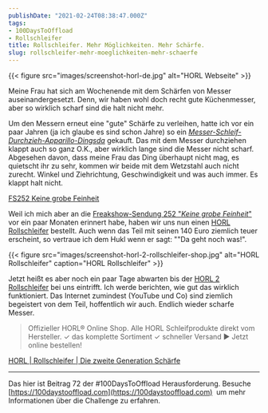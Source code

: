 ```yaml
---
publishDate: "2021-02-24T08:38:47.000Z"
tags:
- 100DaysToOffload
- Rollschleifer
title: Rollschleifer. Mehr Möglichkeiten. Mehr Schärfe.
slug: rollschleifer-mehr-moeglichkeiten-mehr-schaerfe
---
```


{{< figure src="images/screenshot-horl-de.jpg" alt="HORL Webseite" >}}

Meine Frau hat sich am Wochenende mit dem Schärfen von Messer auseinandergesetzt. Denn, wir haben wohl doch recht gute Küchenmesser, aber so wirklich scharf sind die halt nicht mehr.

Um den Messern erneut eine "gute" Schärfe zu verleihen, hatte ich vor ein paar Jahren (ja ich glaube es sind schon Jahre) so ein *[Messer-Schleif-Durchzieh-Apparillo-Dingsda](https://www.amazon.de/dp/B07YSB5WWK/)* gekauft. Das mit dem Messer durchziehen klappt auch so ganz O.K., aber wirklich lange sind die Messer nicht scharf. Abgesehen davon, dass meine Frau das Ding überhaupt nicht mag, es quietscht ihr zu sehr, kommen wir beide mit dem Wetzstahl auch nicht zurecht. Winkel und Ziehrichtung, Geschwindigkeit und was auch immer. Es klappt halt nicht.

[FS252 Keine grobe Feinheit](https://freakshow.fm/fs252-keine-grobe-feinheit)

Weil ich mich aber an die [Freakshow-Sendung 252 "*Keine grobe Feinheit*"](https://freakshow.fm/fs252-keine-grobe-feinheit?t=2%3A53%3A58%2C3%3A07%3A13) vor ein paar Monaten erinnert habe, haben wir uns nun einen [HORL Rollschleifer](https://www.horl.com/de_de) bestellt. Auch wenn das Teil mit seinen 140 Euro ziemlich teuer erscheint, so vertraue ich dem Hukl wenn er sagt: ""Da geht noch was!".

{{< figure src="images/screenshot-horl-2-rollschleifer-shop.jpg" alt="HORL Rollschleifer" caption="HORL Rollschleifer" >}}

Jetzt heißt es aber noch ein paar Tage abwarten bis der [HORL 2 Rollschleifer](https://www.horl.com/de_de/rollschleifer/horl2) bei uns eintrifft. Ich werde berichten, wie gut das wirklich funktioniert. Das Internet zumindest (YouTube und Co) sind ziemlich begeistert von dem Teil, hoffentlich wir auch. Endlich wieder scharfe Messer.

> Offizieller HORL® Online Shop. Alle HORL Schleifprodukte direkt vom Hersteller. ✓ das komplette Sortiment ✓ schneller Versand ► Jetzt online bestellen!

[HORL | Rollschleifer | Die zweite Generation Schärfe](https://www.horl.com/de_de)

---

Das hier ist Beitrag 72 der #100DaysToOffload Herausforderung. Besuche [https://100daystooffload.com](https://100daystooffload.com)  um mehr Informationen über die Challenge zu erfahren.
